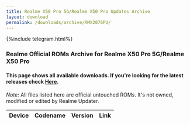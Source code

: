```yaml
---
title: Realme X50 Pro 5G/Realme X50 Pro Updates Archive
layout: download
permalink: /downloads/archive/RMX2076PU/
---
```


{%include telegram.html%}

<div class="col-12 mx-auto">
    <h3 class="title bg-light p-2 rounded">Realme Official ROMs Archive for Realme X50 Pro 5G/Realme X50 Pro</h3>
    <h4>This page shows all available downloads. If you're looking for the latest releases check
        <a href="/downloads/latest/RMX2076PU/">Here</a>.</h4>
    <p><i>Note: </i>All files listed here are official untouched ROMs.
        It's not owned, modified or edited by Realme Updater.</p>
    <div class="table-responsive-md" id="table-wrapper">
        <table id="downloads" class="display dt-responsive compact table table-striped table-hover table-sm">
            <thead class="thead-dark">
                <tr>
                    <th>Device</th>
                    <th>Codename</th>
                    <th>Version</th>
                    <th>Link</th>
                </tr>
            </thead>
            <script>loadArchive("RMX2076PU")</script>
        </table>
    </div>
</div>